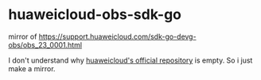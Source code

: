 # huaweicloud-obs-sdk-go
mirror of https://support.huaweicloud.com/sdk-go-devg-obs/obs_23_0001.html

I don't understand why [huaweicloud's official repository](https://github.com/huaweicloud/huaweicloud-sdk-go-obs) is empty. 
So i just make a mirror.
